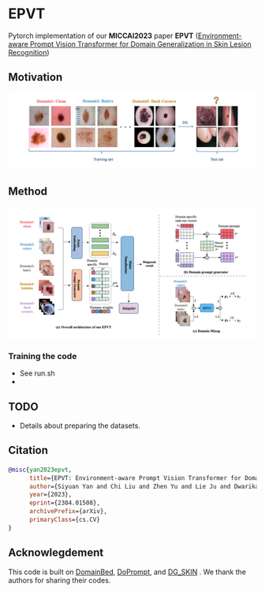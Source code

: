 # EPVT

Pytorch implementation of our **MICCAI2023** paper **EPVT** ([Environment-aware Prompt Vision Transformer for Domain Generalization in Skin Lesion Recognition](https://arxiv.org/pdf/2304.01508.pdf))
## Motivation
![alt text](image/motivation.png)
## Method
<img src="image/method.png" alt="My Image" width="1000">

### Training the code

- See run.sh
- 
## TODO

- Details about preparing the datasets.


## Citation

```bibtex
@misc{yan2023epvt,
      title={EPVT: Environment-aware Prompt Vision Transformer for Domain Generalization in Skin Lesion Recognition}, 
      author={Siyuan Yan and Chi Liu and Zhen Yu and Lie Ju and Dwarikanath Mahapatrainst and Victoria Mar and Monika Janda and Peter Soyer and Zongyuan Ge},
      year={2023},
      eprint={2304.01508},
      archivePrefix={arXiv},
      primaryClass={cs.CV}
}
```

## Acknowlegdement

This code is built on [DomainBed](https://github.com/facebookresearch/DomainBed), [DoPrompt](https://github.com/zhengzangw/DoPrompt), and [DG_SKIN](https://github.com/alceubissoto/artifact-generalization-skin) . We thank the authors for sharing their codes.

